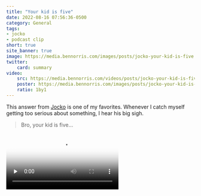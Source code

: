 ```yaml
---
title: "Your kid is five"
date: 2022-08-16 07:56:36-0500
category: General
tags:
- jocko
- podcast clip
short: true
site_banner: true
image: https://media.bennorris.com/images/posts/jocko-your-kid-is-five.jpg
twitter:
    card: summary
video:
    src: https://media.bennorris.com/videos/posts/jocko-your-kid-is-five.mov
    poster: https://media.bennorris.com/images/posts/jocko-your-kid-is-five.jpg
    ratio: 1by1
---
```


This answer from [Jocko](/tags/jocko/) is one of my favorites. Whenever I catch myself getting too serious about something, I hear his big sigh.

> Bro, your kid is five…

<div class="embed-responsive embed-responsive-1by1">
    <video class="embed-responsive-item" controls="controls" playsinline="playsinline" src="https://media.bennorris.com/videos/posts/jocko-your-kid-is-five.mov" poster="https://media.bennorris.com/images/posts/jocko-your-kid-is-five.jpg" preload="none"></video>
</div>
